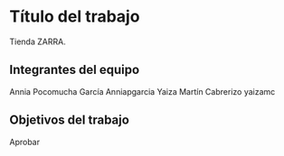 # Título del trabajo

Tienda ZARRA.

## Integrantes del equipo

Annia Pocomucha García    Anniapgarcia
Yaiza Martín Cabrerizo    yaizamc

## Objetivos del trabajo

Aprobar
